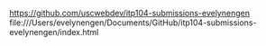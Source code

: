 https://github.com/uscwebdev/itp104-submissions-evelynengen
file:///Users/evelynengen/Documents/GitHub/itp104-submissions-evelynengen/index.html 
